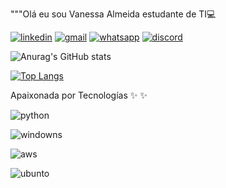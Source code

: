 """Olá eu sou Vanessa Almeida estudante de TI💻


[![linkedin](https://img.shields.io/badge/LinkedIn-0077B5?style=for-the-badge&logo=linkedin&logoColor=white)](https://www.linkedin.com/in/vanessa-almeida-625bb980/)
[![gmail](https://img.shields.io/badge/Gmail-D14836?style=for-the-badge&logo=gmail&logoColor=white)](https://criarmeulink.com.br/u/1655670089)
[![whatsapp](https://img.shields.io/badge/WhatsApp-25D366?style=for-the-badge&logo=whatsapp&logoColor=white)](https://api.whatsapp.com/send?phone=5521997786934&text=dispon%C3%ADvel%20para%20entrevistas)
[![discord](https://img.shields.io/badge/Discord-7289DA?style=for-the-badge&logo=discord&logoColor=white)](https://discord.com/channels/979590637651394620/979590638167277610)

![Anurag's GitHub stats](https://github-readme-stats.vercel.app/api?username=VavyTech&show_icons=true&theme=radical)

[![Top Langs](https://github-readme-stats.vercel.app/api/top-langs/?username=VavyTech&layout=compact)](https://github.com/VavyTech/github-readme-stats)


Apaixonada por Tecnologías ✨ ✨


![python](https://img.shields.io/badge/Python-3776AB?style=for-the-badge&logo=python&logoColor=white)

![windowns](https://img.shields.io/badge/Microsoft-666666?style=for-the-badge&logo=microsoft&logoColor=white)

![aws](https://img.shields.io/badge/Amazon_AWS-232F3E?style=for-the-badge&logo=amazon-aws&logoColor=white)

![ubunto](https://img.shields.io/badge/Ubuntu-E95420?style=for-the-badge&logo=ubuntu&logoColor=white)




